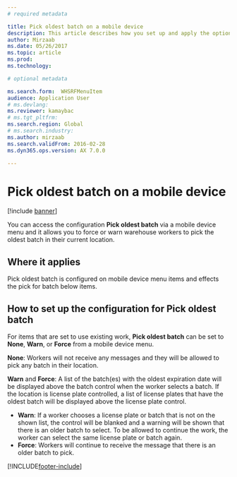 ```yaml
---
# required metadata

title: Pick oldest batch on a mobile device
description: This article describes how you set up and apply the options to pick the oldest batch from a mobile device.
author: Mirzaab
ms.date: 05/26/2017
ms.topic: article
ms.prod: 
ms.technology: 

# optional metadata

ms.search.form:  WHSRFMenuItem
audience: Application User
# ms.devlang: 
ms.reviewer: kamaybac
# ms.tgt_pltfrm: 
ms.search.region: Global
# ms.search.industry: 
ms.author: mirzaab
ms.search.validFrom: 2016-02-28
ms.dyn365.ops.version: AX 7.0.0

---
```


# Pick oldest batch on a mobile device

[!include [banner](../includes/banner.md)]

You can access the configuration **Pick oldest batch** via a mobile device menu and it allows you to force or warn warehouse workers to pick the oldest batch in their current location.  

## Where it applies
Pick oldest batch is configured on mobile device menu items and effects the pick for batch below items.

## How to set up the configuration for Pick oldest batch 
For items that are set to use existing work, **Pick oldest batch** can be set to **None**, **Warn**, or **Force** from a mobile device menu.

**None**: Workers will not receive any messages and they will be allowed to pick any batch in their location.

**Warn** and **Force**:  A list of the batch(es) with the oldest expiration date will be displayed above the batch control when the worker selects a batch. If the location is license plate controlled, a list of license plates that have the oldest batch will be displayed above the license plate control. 
-	**Warn**: If a worker chooses a license plate or batch that is not on the shown list, the control will be blanked and a warning will be shown that there is an older batch to select. To be allowed to continue the work, the worker can select the same license plate or batch again.  
-	**Force**: Workers will continue to receive the message that there is an older batch to pick.


[!INCLUDE[footer-include](../../includes/footer-banner.md)]